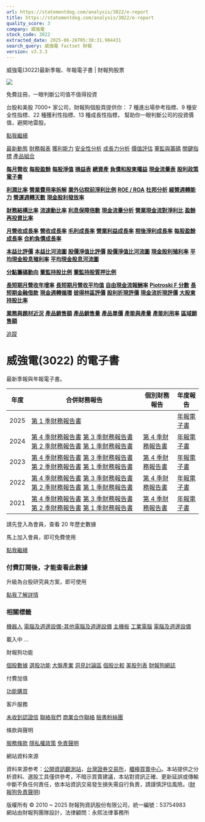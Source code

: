 ```yaml
---
url: https://statementdog.com/analysis/3022/e-report
title: https://statementdog.com/analysis/3022/e-report
quality_score: 3
company: 威強電
stock_code: 3022
extracted_date: 2025-06-26T05:38:31.904431
search_query: 威強電 factset 財報
version: v3.3.3
---
```


威強電(3022)最新季報、年報電子書 | 財報狗股票















![](https://www.facebook.com/tr?id=1265443774131605&ev=PageView&noscript=1)













































































免費註冊，一眼判斷公司值不值得投資

台股和美股 7000+ 家公司，財報狗個股頁提供你：
7 種進出場參考指標、9 種安全性指標、22 種獲利性指標、13 種成長性指標，
幫助你一眼判斷公司的投資價值，避開地雷股。

[點我繼續](/users/sign_up)

[最新動態](/analysis/3022)
[財務報表](/analysis/3022/monthly-revenue)
[獲利能力](/analysis/3022/profit-margin)
[安全性分析](/analysis/3022/financial-structure-ratio)
[成長力分析](/analysis/3022/monthly-revenue-growth-rate)
[價值評估](/analysis/3022/pe)
[董監與籌碼](/analysis/3022/broker-trading)
[關鍵指標](/analysis/3022/long-term-and-short-term-monthly-revenue-yoy)
[產品組合](/analysis/3022/ai-search)

[**每月營收**](/analysis/3022/monthly-revenue)
[**每股盈餘**](/analysis/3022/eps)
[**每股淨值**](/analysis/3022/nav)
[**損益表**](/analysis/3022/income-statement)
[**總資產**](/analysis/3022/assets)
[**負債和股東權益**](/analysis/3022/liabilities-and-equity)
[**現金流量表**](/analysis/3022/cash-flow-statement)
[**股利政策**](/analysis/3022/dividend-policy)
[**電子書**](/analysis/3022/e-report)

[**利潤比率**](/analysis/3022/profit-margin)
[**營業費用率拆解**](/analysis/3022/operating-expense-ratio)
[**業外佔稅前淨利比例**](/analysis/3022/non-operating-income-to-profit-before-tax)
[**ROE / ROA**](/analysis/3022/roe-roa)
[**杜邦分析**](/analysis/3022/du-pont-analysis)
[**經營週轉能力**](/analysis/3022/turnover-ratio)
[**營運週轉天數**](/analysis/3022/turnover-days)
[**現金股利發放率**](/analysis/3022/dividend-payout-ratio)

[**財務結構比率**](/analysis/3022/financial-structure-ratio)
[**流速動比率**](/analysis/3022/current-ratio-and-quick-ratio)
[**利息保障倍數**](/analysis/3022/interest-coverage-ratio)
[**現金流量分析**](/analysis/3022/cash-flow-analysis)
[**營業現金流對淨利比**](/analysis/3022/operating-cash-flow-to-net-income-ratio)
[**盈餘再投資比率**](/analysis/3022/reinvestment-rate)

[**月營收成長率**](/analysis/3022/monthly-revenue-growth-rate)
[**營收成長率**](/analysis/3022/revenue-growth-rate)
[**毛利成長率**](/analysis/3022/gross-profit-growth-rate)
[**營業利益成長率**](/analysis/3022/operating-income-growth-rate)
[**稅後淨利成長率**](/analysis/3022/net-income-growth-rate)
[**每股盈餘成長率**](/analysis/3022/eps-growth-rate)
[**合約負債成長率**](/analysis/3022/current-contract-liabilities-growth-rate)

[**本益比評價**](/analysis/3022/pe)
[**本益比河流圖**](/analysis/3022/pe-band)
[**股價淨值比評價**](/analysis/3022/pb)
[**股價淨值比河流圖**](/analysis/3022/pb-band)
[**現金股利殖利率**](/analysis/3022/dividend-yield)
[**平均現金股息殖利率**](/analysis/3022/average-dividend-yield)
[**平均現金股息河流圖**](/analysis/3022/average-dividend-yield-band)

[**分點籌碼動向**](/analysis/3022/broker-trading)
[**董監持股比例**](/analysis/3022/board-members-and-supervisors-shares-to-shares-outstanding-ratio)
[**董監持股質押比例**](/analysis/3022/pledging-ratio-of-board-members-and-supervisors)

[**長短期月營收年增率**](/analysis/3022/long-term-and-short-term-monthly-revenue-yoy)
[**長短期月營收平均值**](/analysis/3022/average-long-term-and-short-term-monthly-revenue)
[**自由現金流報酬率**](/analysis/3022/croic)
[**Piotroski F 分數**](/analysis/3022/piotroski-f-score)
[**長短期金融借款**](/analysis/3022/financial-borrowing)
[**現金週轉循環**](/analysis/3022/cash-conversion-cycle)
[**彼得林區評價**](/analysis/3022/peter-lynch-valuation)
[**股利折現評價**](/analysis/3022/dividend-discount-valuation)
[**現金流折現評價**](/analysis/3022/dcf-valuation)
[**大股東持股比率**](/analysis/3022/majority-shareholders-share-ratio)

[**業務與題材近況**](/analysis/3022/ai-search)
[**產品銷售額**](/analysis/3022/product-sales-figure)
[**產品銷售量**](/analysis/3022/product-sales-volume)
[**產品單價**](/analysis/3022/product-unit-price)
[**產能與產量**](/analysis/3022/production-capacity)
[**產能利用率**](/analysis/3022/production-capacity-utilization)
[**區域銷售額**](/analysis/3022/product-regional-sales)

[追蹤](/users/sign_up)

# 威強電(3022) 的電子書

最新季報與年報電子書。

| 年度 | 合併財務報告 | 個別財務報告 | 年度報告 |
| --- | --- | --- | --- |
| 2025 | [第 1 季財務報告書](https://doc.twse.com.tw/server-java/t57sb01?co_id=3022&colorchg=1&kind=A&step=9&filename=202501_3022_AI1.pdf) |  | [年報電子書](/analysis) |
| 2024 | [第 4 季財務報告書](https://doc.twse.com.tw/server-java/t57sb01?co_id=3022&colorchg=1&kind=A&step=9&filename=202404_3022_AI1.pdf)  [第 3 季財務報告書](https://doc.twse.com.tw/server-java/t57sb01?co_id=3022&colorchg=1&kind=A&step=9&filename=202403_3022_AI1.pdf)  [第 2 季財務報告書](https://doc.twse.com.tw/server-java/t57sb01?co_id=3022&colorchg=1&kind=A&step=9&filename=202402_3022_AI1.pdf)  [第 1 季財務報告書](https://doc.twse.com.tw/server-java/t57sb01?co_id=3022&colorchg=1&kind=A&step=9&filename=202401_3022_AI1.pdf) | [第 4 季財務報告書](https://doc.twse.com.tw/server-java/t57sb01?co_id=3022&colorchg=1&kind=A&step=9&filename=202404_3022_AI3.pdf) | [年報電子書](https://doc.twse.com.tw/server-java/t57sb01?co_id=3022&colorchg=1&kind=F&step=9&filename=2024_3022_20250529F04.pdf) |
| 2023 | [第 4 季財務報告書](https://doc.twse.com.tw/server-java/t57sb01?co_id=3022&colorchg=1&kind=A&step=9&filename=202304_3022_AI1.pdf)  [第 3 季財務報告書](https://doc.twse.com.tw/server-java/t57sb01?co_id=3022&colorchg=1&kind=A&step=9&filename=202303_3022_AI1.pdf)  [第 2 季財務報告書](https://doc.twse.com.tw/server-java/t57sb01?co_id=3022&colorchg=1&kind=A&step=9&filename=202302_3022_AI1.pdf)  [第 1 季財務報告書](https://doc.twse.com.tw/server-java/t57sb01?co_id=3022&colorchg=1&kind=A&step=9&filename=202301_3022_AI1.pdf) | [第 4 季財務報告書](https://doc.twse.com.tw/server-java/t57sb01?co_id=3022&colorchg=1&kind=A&step=9&filename=202304_3022_AI3.pdf) | [年報電子書](https://doc.twse.com.tw/server-java/t57sb01?co_id=3022&colorchg=1&kind=F&step=9&filename=2023_3022_20240618F04.pdf) |
| 2022 | [第 4 季財務報告書](https://doc.twse.com.tw/server-java/t57sb01?co_id=3022&colorchg=1&kind=A&step=9&filename=202204_3022_AI1.pdf)  [第 3 季財務報告書](https://doc.twse.com.tw/server-java/t57sb01?co_id=3022&colorchg=1&kind=A&step=9&filename=202203_3022_AI1.pdf)  [第 2 季財務報告書](https://doc.twse.com.tw/server-java/t57sb01?co_id=3022&colorchg=1&kind=A&step=9&filename=202202_3022_AI1.pdf)  [第 1 季財務報告書](https://doc.twse.com.tw/server-java/t57sb01?co_id=3022&colorchg=1&kind=A&step=9&filename=202201_3022_AI1.pdf) | [第 4 季財務報告書](https://doc.twse.com.tw/server-java/t57sb01?co_id=3022&colorchg=1&kind=A&step=9&filename=202204_3022_AI3.pdf) | [年報電子書](https://doc.twse.com.tw/server-java/t57sb01?co_id=3022&colorchg=1&kind=F&step=9&filename=2022_3022_20230616F04.pdf) |
| 2021 | [第 4 季財務報告書](https://doc.twse.com.tw/server-java/t57sb01?co_id=3022&colorchg=1&kind=A&step=9&filename=202104_3022_AI1.pdf)  [第 3 季財務報告書](https://doc.twse.com.tw/server-java/t57sb01?co_id=3022&colorchg=1&kind=A&step=9&filename=202103_3022_AI1.pdf)  [第 2 季財務報告書](https://doc.twse.com.tw/server-java/t57sb01?co_id=3022&colorchg=1&kind=A&step=9&filename=202102_3022_AI1.pdf)  [第 1 季財務報告書](https://doc.twse.com.tw/server-java/t57sb01?co_id=3022&colorchg=1&kind=A&step=9&filename=202101_3022_AI1.pdf) | [第 4 季財務報告書](https://doc.twse.com.tw/server-java/t57sb01?co_id=3022&colorchg=1&kind=A&step=9&filename=202104_3022_AI3.pdf) | [年報電子書](https://doc.twse.com.tw/server-java/t57sb01?co_id=3022&colorchg=1&kind=F&step=9&filename=2021_3022_20220614F04.pdf) |

請先登入為會員，查看 20 年歷史數據

馬上加入會員，即可免費使用

[點我繼續](/users/sign_up)

### 付費訂閱後，才能查看此數據

升級為台股研究員方案，即可使用

[點我了解詳情](/pricing)

### 相關標籤

[機器人](/tags/2207)
[電腦及週邊設備-其他電腦及週邊設備](/tags/995)
[主機板](/tags/978)
[工業電腦](/tags/421)
[電腦及週邊設備](/tags/319)

載入中 ...





財報狗功能

[個股數據](/analysis)
[選股功能](/screeners)
[大盤產業](/taiex)
[洞見討論區](/insight)
[個股比較](/compare/tpe)
[美股列表](/us-stock-list)
[財報狗網誌](/blog/)

付費加值

[功能購買](/pricing)

客戶服務

[未收到認證信](/users/recv_auth_fail)
[聯絡我們](/contact)
[商業合作聯絡](/contact)
[臉書粉絲團](//www.facebook.com/statementdog)

條款與聲明

[服務條款](/law/tos)
[隱私權政策](/law/privacy)
[免責聲明](/law/disclaimer)

網站資料來源

資料來源参考：[公開資訊觀測站](http://mops.twse.com.tw/mops/web/index)，[台灣證券交易所](http://www.tse.com.tw/)，[櫃檯買賣中心](http://www.otc.org.tw/)。本站提供之分析資料、選股工具僅供參考，不暗示買賣建議，本站對資訊正確、更新延誤或傳輸中斷不負任何責任，依本站資訊交易發生損失需自行負責，請謹慎評估風險。([財報狗免責聲明](/law/disclaimer))

版權所有 © 2010 ~ 2025 財報狗資訊股份有限公司，統一編號：53754983  
網站由財報狗團隊設計，法律顧問：永熙法律事務所